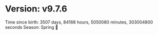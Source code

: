# Version: v9.7.6
Time since birth: 3507 days, 84168 hours, 5050080 minutes, 303004800 seconds
Season: Spring 🌸
